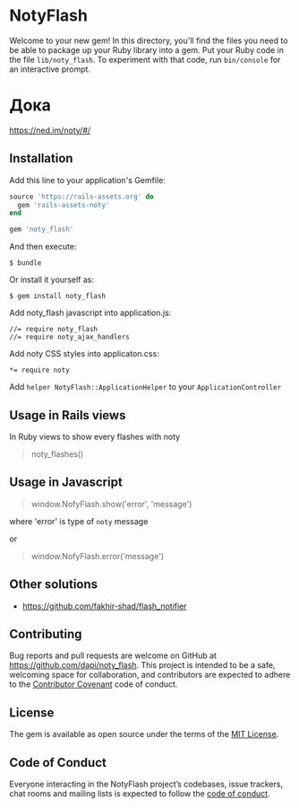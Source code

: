 # NotyFlash

Welcome to your new gem! In this directory, you'll find the files you need to be able to package up your Ruby library into a gem. Put your Ruby code in the file `lib/noty_flash`. To experiment with that code, run `bin/console` for an interactive prompt.


# Дока

https://ned.im/noty/#/

## Installation

Add this line to your application's Gemfile:

```ruby
source 'https://rails-assets.org' do
  gem 'rails-assets-noty'
end

gem 'noty_flash'
```

And then execute:

    $ bundle

Or install it yourself as:

    $ gem install noty_flash


Add noty_flash javascript into application.js:

```
//= require noty_flash
//= require noty_ajax_handlers
```

Add noty CSS styles into applicaton.css:

```
*= require noty
```

Add `helper NotyFlash::ApplicationHelper` to your `ApplicationController`

## Usage in Rails views

In Ruby views to show every flashes with noty

> noty_flashes()

## Usage in Javascript

> window.NofyFlash.show('error', 'message')

where 'error' is type of `noty` message

or

> window.NofyFlash.error('message')

## Other solutions

* https://github.com/fakhir-shad/flash_notifier

## Contributing

Bug reports and pull requests are welcome on GitHub at https://github.com/dapi/noty_flash. This project is intended to be a safe, welcoming space for collaboration, and contributors are expected to adhere to the [Contributor Covenant](http://contributor-covenant.org) code of conduct.

## License

The gem is available as open source under the terms of the [MIT License](https://opensource.org/licenses/MIT).

## Code of Conduct

Everyone interacting in the NotyFlash project’s codebases, issue trackers, chat rooms and mailing lists is expected to follow the [code of conduct](https://github.com/dapi/noty_flash/blob/master/CODE_OF_CONDUCT.md).
